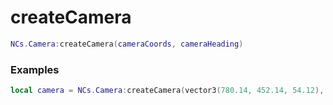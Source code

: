 # createCamera

```lua
NCs.Camera:createCamera(cameraCoords, cameraHeading)
```

### Examples
```lua
local camera = NCs.Camera:createCamera(vector3(780.14, 452.14, 54.12), 180.0)
```